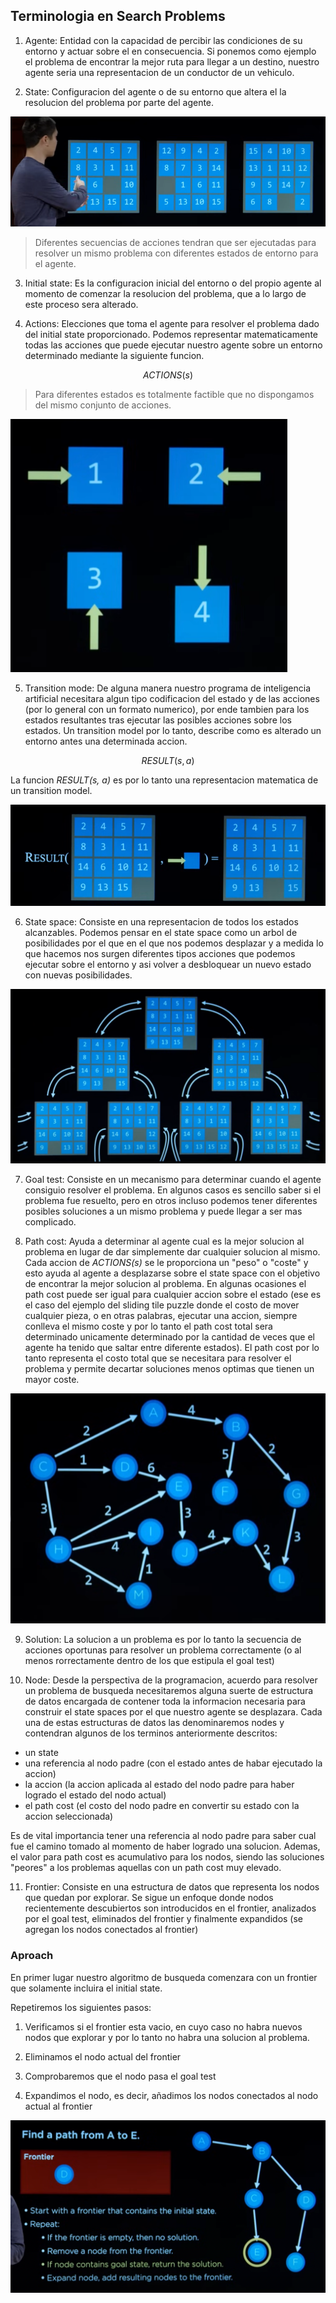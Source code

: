 ## Terminologia en Search Problems

1. Agente: Entidad con la capacidad de percibir las condiciones de su entorno y actuar sobre el en consecuencia. Si ponemos como ejemplo el problema de encontrar la mejor ruta para llegar a un destino, nuestro agente seria una representacion de un conductor de un vehiculo.

2. State: Configuracion del agente o de su entorno que altera el la resolucion del problema por parte del agente.

![agent-state-concept-explanation-example](./imgs/agent-state-concept-explanation-example.PNG)

> Diferentes secuencias de acciones tendran que ser ejecutadas para resolver un mismo problema con diferentes estados de entorno para el agente.

3. Initial state: Es la configuracion inicial del entorno o del propio agente al momento de comenzar la resolucion del problema, que a lo largo de este proceso sera alterado.

4. Actions: Elecciones que toma el agente para resolver el problema dado del initial state proporcionado. Podemos representar matematicamente todas las acciones que puede ejecutar nuestro agente sobre un entorno determinado mediante la siguiente funcion.

```math
ACTIONS(s)
```

> Para diferentes estados es totalmente factible que no dispongamos del mismo conjunto de acciones.

![sliding-tiles-env-possible-actions-example](./imgs/sliding-tiles-env-possible-actions-example.PNG)

5. Transition mode: De alguna manera nuestro programa de inteligencia artificial necesitara algun tipo codificacion del estado y de las acciones (por lo general con un formato numerico), por ende tambien para los estados resultantes tras ejecutar las posibles acciones sobre los estados. Un transition model por lo tanto, describe como es alterado un entorno antes una determinada accion.

```math
RESULT(s, a)
```

La funcion $\textit{RESULT(s, a)}$ es por lo tanto una representacion matematica de un transition model.

![performing-actions-on-state-example](./imgs/performing-actions-on-state-example.PNG)

6. State space: Consiste en una representacion de todos los estados alcanzables. Podemos pensar en el state space como un arbol de posibilidades por el que en el que nos podemos desplazar y a medida lo que hacemos nos surgen diferentes tipos acciones que podemos ejecutar sobre el entorno y asi volver a desbloquear un nuevo estado con nuevas posibilidades.

![state-space-diagram](./imgs/state-space-diagram.PNG)

7. Goal test: Consiste en un mecanismo para determinar cuando el agente consiguio resolver el problema. En algunos casos es sencillo saber si el problema fue resuelto, pero en otros incluso podemos tener diferentes posibles soluciones a un mismo problema y puede llegar a ser mas complicado.

8. Path cost: Ayuda a determinar al agente cual es la mejor solucion al problema en lugar de dar simplemente dar cualquier solucion al mismo. Cada accion de $\textit{ACTIONS(s)}$ se le proporciona un "peso" o "coste" y esto ayuda al agente a desplazarse sobre el state space con el objetivo de encontrar la mejor solucion al problema. En algunas ocasiones el path cost puede ser igual para cualquier accion sobre el estado (ese es el caso del ejemplo del sliding tile puzzle donde el costo de mover cualquier pieza, o en otras palabras, ejecutar una accion, siempre conlleva el mismo coste y por lo tanto el path cost total sera determinado unicamente determinado por la cantidad de veces que el agente ha tenido que saltar entre diferente estados). El path cost por lo tanto representa el costo total que se necesitara para resolver el problema y permite decartar soluciones menos optimas que tienen un mayor coste.

![path-cost-diagram](./imgs/path-cost-diagram.PNG)

9. Solution: La solucion a un problema es por lo tanto la secuencia de acciones oportunas para resolver un problema correctamente (o al menos rorrectamente dentro de los que estipula el goal test)

10. Node: Desde la perspectiva de la programacion, acuerdo para resolver un problema de busqueda necesitaremos alguna suerte de estructura de datos encargada de contener toda la informacion necesaria para construir el state spaces por el que nuestro agente se desplazara. Cada una de estas estructuras de datos las denominaremos nodes y contendran algunos de los terminos anteriormente descritos:

- un state
- una referencia al nodo padre (con el estado antes de habar ejecutado la accion)
- la accion (la accion aplicada al estado del nodo padre para haber logrado el estado del nodo actual)
- el path cost (el costo del nodo padre en convertir su estado con la accion seleccionada)

Es de vital importancia tener una referencia al nodo padre para saber cual fue el camino tomado al momento de haber logrado una solucion. Ademas, el valor para path cost es acumulativo para los nodos, siendo las soluciones "peores" a los problemas aquellas con un path cost muy elevado.

11. Frontier: Consiste en una estructura de datos que representa los nodos que quedan por explorar. Se sigue un enfoque donde nodos recientemente descubiertos son introducidos en el frontier, analizados por el goal test, eliminados del frontier y finalmente expandidos (se agregan los nodos conectados al frontier)

### Aproach

En primer lugar nuestro algoritmo de busqueda comenzara con un frontier que solamente incluira el initial state.

Repetiremos los siguientes pasos:

1. Verificamos si el frontier esta vacio, en cuyo caso no habra nuevos nodos que explorar y por lo tanto no habra una solucion al problema.

2. Eliminamos el nodo actual del frontier

3. Comprobaremos que el nodo pasa el goal test

4. Expandimos el nodo, es decir, añadimos los nodos conectados al nodo actual al frontier

![searching-algorithm-aproach-diagram](./imgs/searching-algorithm-aproach-diagram.PNG)
